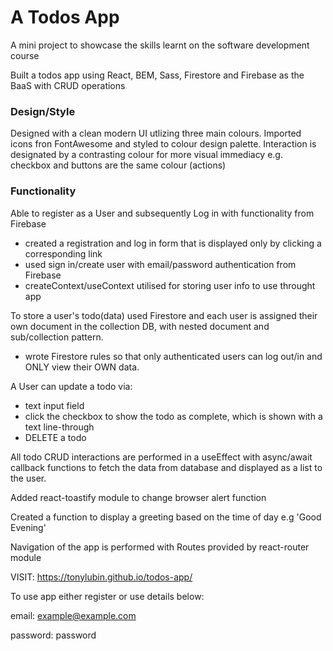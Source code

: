 # A Todos App #

A mini project to showcase the skills learnt on the software development course

Built a todos app using React, BEM, Sass, Firestore and Firebase as the BaaS with CRUD operations

### Design/Style ###

Designed with a clean modern UI utlizing three main colours.
Imported icons fron FontAwesome and styled to colour design palette.
Interaction is designated by a contrasting colour for more visual immediacy
e.g. checkbox and buttons are the same colour (actions)

### Functionality ###

Able to register as a User and subsequently Log in with functionality from Firebase

- created a registration and log in form that is displayed only by clicking a corresponding link
- used sign in/create user with email/password authentication from Firebase
- createContext/useContext utilised for storing user info to use throught app

To store a user's todo(data) used Firestore and each user is assigned their own document
in the collection DB, with nested document and sub/collection pattern.

- wrote Firestore rules so that only authenticated users can log out/in and ONLY view their OWN data.

A User can update a todo via:

- text input field
- click the checkbox to show the todo as complete, which is shown with a text line-through
- DELETE a todo

All todo CRUD interactions are performed in a useEffect with async/await callback functions to fetch
the data from database and displayed as a list to the user.

Added react-toastify module to change browser alert function

Created a function to display a greeting based on the time of day e.g 'Good Evening'

Navigation of the app is performed with Routes provided by react-router module


VISIT:  https://tonylubin.github.io/todos-app/

To use app either register or use details below:

email: example@example.com

password: password
